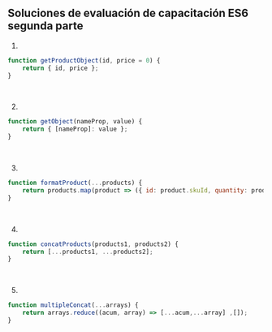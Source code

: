 ## Soluciones de evaluación de capacitación ES6 segunda parte
1. 

```javascript
function getProductObject(id, price = 0) {
	return { id, price };
}
```
&nbsp;

2.
```javascript
function getObject(nameProp, value) {
	return { [nameProp]: value };
}
```
&nbsp;

3.
```javascript
function formatProduct(...products) {
	return products.map(product => ({ id: product.skuId, quantity: product.quantity }));
}
```
&nbsp;

4.
```javascript
function concatProducts(products1, products2) {
	return [...products1, ...products2];
}
```
&nbsp;

5.
```javascript
function multipleConcat(...arrays) {
	return arrays.reduce((acum, array) => [...acum,...array] ,[]);
}
```
